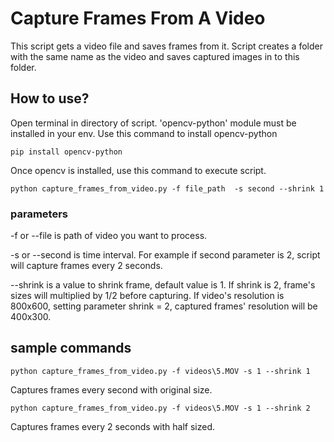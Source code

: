 # Capture Frames From A Video #
This script gets a video file and saves frames from it.
Script creates a folder with the same name as the video and saves captured images in to this folder.

## How to use? ##
Open terminal in directory of script.
'opencv-python' module must be installed in your env.
Use this command to install opencv-python

    pip install opencv-python

Once opencv is installed, use this command to execute script.

    python capture_frames_from_video.py -f file_path  -s second --shrink 1


### parameters ###
-f or --file is path of video you want to process.

-s or --second is time interval. For example if second parameter is 2, script will capture frames every 2 seconds.

--shrink is a value to shrink frame, default value is 1. If shrink is 2, frame's sizes will multiplied by 1/2 before capturing.
If video's resolution is 800x600, setting parameter shrink = 2, captured frames' resolution will be 400x300. 


## sample commands ##
    python capture_frames_from_video.py -f videos\5.MOV -s 1 --shrink 1
Captures frames every second with original size.

    python capture_frames_from_video.py -f videos\5.MOV -s 1 --shrink 2
Captures frames every 2 seconds with half sized.
